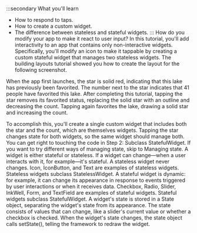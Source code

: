 :::secondary What you'll learn
* How to respond to taps.
* How to create a custom widget.
* The difference between stateless and stateful widgets.
:::
How do you modify your app to make it react to user input?
In this tutorial, you'll add interactivity to an app that
contains only non-interactive widgets.
Specifically, you'll modify an icon to make it tappable
by creating a custom stateful widget that manages two
stateless widgets.
The building layouts tutorial showed you how to create
the layout for the following screenshot.

When the app first launches, the star is solid red,
indicating that this lake has previously been favorited.
The number next to the star indicates that 41
people have favorited this lake. After completing this tutorial,
tapping the star removes its favorited status,
replacing the solid star with an outline and
decreasing the count. Tapping again favorites the lake,
drawing a solid star and increasing the count.

To accomplish this, you'll create a single custom widget
that includes both the star and the count,
which are themselves widgets. Tapping the star changes state
for both widgets, so the same widget should manage both.
You can get right to touching the code in
Step 2: Subclass StatefulWidget.
If you want to try different ways of managing state,
skip to Managing state.
A widget is either stateful or stateless. If a widget can
change—when a user interacts with it,
for example—it's stateful.
A stateless widget never changes.
Icon, IconButton, and Text are
examples of stateless widgets. Stateless widgets
subclass StatelessWidget.
A stateful widget is dynamic: for example,
it can change its appearance in response to events
triggered by user interactions or when it receives data.
Checkbox, Radio, Slider,
InkWell, Form, and TextField
are examples of stateful widgets. Stateful widgets
subclass StatefulWidget.
A widget's state is stored in a State object,
separating the widget's state from its appearance.
The state consists of values that can change, like a
slider's current value or whether a checkbox is checked.
When the widget's state changes,
the state object calls setState(),
telling the framework to redraw the widget.
